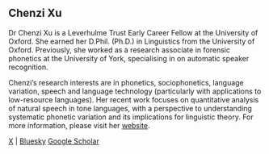 ## Chenzi Xu

Dr Chenzi Xu is a Leverhulme Trust Early Career Fellow at the University of Oxford. She earned her D.Phil. (Ph.D.) in Linguistics from the University of Oxford. Previously, she worked as a research associate in forensic phonetics at the University of York, specialising in on automatic speaker recognition.

Chenzi’s research interests are in phonetics, sociophonetics, language variation, speech and language technology (particularly with applications to low-resource languages). Her recent work focuses on quantitative analysis of natural speech in tone languages, with a perspective to understanding systematic phonetic variation and its implications for linguistic theory. For more information, please visit her [website](https://chenzixu.rbind.io).

<!-- Social Media Links -->
<p>
  <a href="https://twitter.com/ChenziAmy" target="_blank"><i class="fab fa-twitter"></i> X</a> |
  <a href="https://bsky.app/profile/chenzi.bsky.social" target="_blank"><i class="fab fa-bluesky"></i> Bluesky</a>
   <a href="https://scholar.google.com/citations?user=vPWjcSgAAAAJ&hl=en" target="_blank"><i class="ai ai-google-scholar"></i> Google Scholar</a>
</p>
